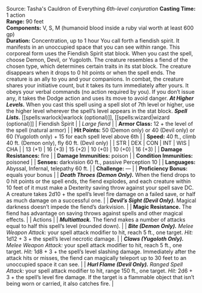 Source: Tasha's Cauldron of Everything
*6th-level conjuration*
**Casting Time:** 1 action  
**Range:** 90 feet  
**Components:** V, S, M (humanoid blood inside a ruby vial worth at least 600 gp)  
**Duration:** Concentration, up to 1 hour
You call forth a fiendish spirit. It manifests in an unoccupied space that you can see within range. This corporeal form uses the Fiendish Spirit stat block. When you cast the spell, choose Demon, Devil, or Yugoloth. The creature resembles a fiend of the chosen type, which determines certain traits in its stat block. The creature disappears when it drops to 0 hit points or when the spell ends.
The creature is an ally to you and your companions. In combat, the creature shares your initiative count, but it takes its turn immediately after yours. It obeys your verbal commands (no action required by you). If you don’t issue any, it takes the Dodge action and uses its move to avoid danger.
***At Higher Levels.*** When you cast this spell using a spell slot of 7th level or higher, use the higher level wherever the spell’s level appears in the stat block.
***Spell Lists.*** [[spells:warlock|warlock (optional)]], [[spells:wizard|wizard (optional)]]
| Fiendish Spirit |
| *Large fiend* |
| **Armor Class:** 12 + the level of the spell (natural armor) |
| **Hit Points:** 50 (Demon only) or 40 (Devil only) or 60 (Yugoloth only) + 15 for each spell level above 6th |
| **Speed:** 40 ft., climb 40 ft. (Demon only), fly 60 ft. (Devil only) |
| STR | DEX | CON | INT | WIS | CHA |
| 13 (+1) | 16 (+3) | 15 (+2) | 10 (+0) | 10 (+0) | 16 (+3) |
| **Damage Resistances:** fire |
| **Damage Immunities:** poison |
| **Condition Immunities:** poisoned |
| **Senses:** darkvision 60 ft., passive Perception 10 |
| **Languages:** Abyssal, Infernal, telepathy 60 ft. |
| **Challenge:** — |
| **Proficiency Bonus:** equals your bonus |
| ***Death Throes (Demon Only).*** When the fiend drops to 0 hit points or the spell ends, the fiend explodes, and each creature within 10 feet of it must make a Dexterity saving throw against your spell save DC. A creature takes 2d10 + the spell’s level fire damage on a failed save, or half as much damage on a successful one. |
| ***Devil’s Sight (Devil Only).*** Magical darkness doesn’t impede the fiend’s darkvision. |
| **Magic Resistance.** The fiend has advantage on saving throws against spells and other magical effects. |
| Actions |
| ***Multiattack.*** The fiend makes a number of attacks equal to half this spell’s level (rounded down). |
| ***Bite (Demon Only).*** *Melee Weapon Attack:* your spell attack modifier to hit, reach 5 ft., one target. *Hit:* 1d12 + 3 + the spell’s level necrotic damage. |
| ***Claws (Yugoloth Only).*** *Melee Weapon Attack:* your spell attack modifier to hit, reach 5 ft., one target. *Hit:* 1d8 + 3 + the spell’s level slashing damage. Immediately after the attack hits or misses, the fiend can magically teleport up to 30 feet to an unoccupied space it can see. |
| ***Hurl Flame (Devil Only).*** *Ranged Spell Attack:* your spell attack modifier to hit, range 150 ft., one target. *Hit:* 2d6 + 3 + the spell’s level fire damage. If the target is a flammable object that isn’t being worn or carried, it also catches fire. |